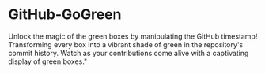 # GitHub-GoGreen
Unlock the magic of the green boxes by manipulating the GitHub timestamp! Transforming every box into a vibrant shade of green in the repository's commit history. Watch as your contributions come alive with a captivating display of green boxes."
